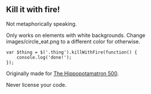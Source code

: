 Kill it with fire!
------------------
Not metaphorically speaking.

Only works on elements with white backgrounds. Change images/circle_eat.png to a different color for otherwise.

    var $thing = $('.thing').killWithFire(function() {
        console.log('done!');
    });

Originally made for [The Hippopotamatron 500](http://andrewray.me/assets/games/hippopotamatron/index.htm).

Never license your code.
